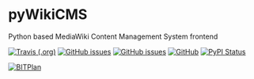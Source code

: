 # pyWikiCMS
Python based MediaWiki Content Management System frontend

[![Travis (.org)](https://img.shields.io/travis/BITPlan/pyWikiCMS.svg)](https://travis-ci.org/BITPlan/pyWikiCMS)
[![GitHub issues](https://img.shields.io/github/issues/BITPlan/pyWikiCMS.svg)](https://github.com/BITPlan/pyWikiCMS/issues)
[![GitHub issues](https://img.shields.io/github/issues-closed/BITPlan/pyWikiCMS.svg)](https://github.com/BITPlan/pyWikiCMS/issues/?q=is%3Aissue+is%3Aclosed)
[![GitHub](https://img.shields.io/github/license/BITPlan/pyWikiCMS.svg)](https://www.apache.org/licenses/LICENSE-2.0)
[![PyPI Status](https://img.shields.io/pypi/v/pyWikiCMS.svg)](https://pypi.python.org/pypi/pyWikiCMS/)

[![BITPlan](http://wiki.bitplan.com/images/wiki/thumb/3/38/BITPlanLogoFontLessTransparent.png/198px-BITPlanLogoFontLessTransparent.png)](http://www.bitplan.com)

